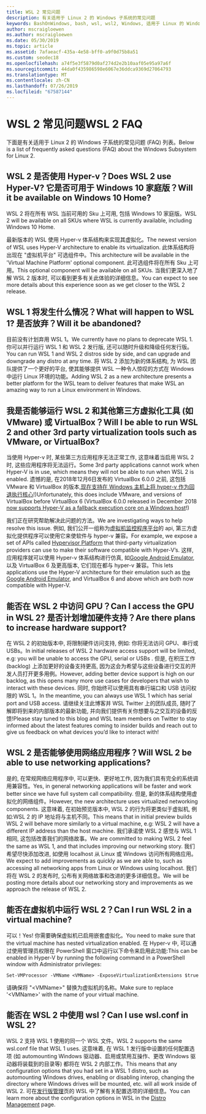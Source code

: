 ```yaml
---
title: WSL 2 常见问题
description: 有关适用于 Linux 2 的 Windows 子系统的常见问题
keywords: BashOnWindows, bash, wsl, wsl2, Windows, 适用于 Linux 的 Windows 子系统, windowssubsystem, ubuntu, debian, suse, Windows 10, 安装
author: mscraigloewen
ms.author: mscraigloewen
ms.date: 05/30/2019
ms.topic: article
ms.assetid: 7afaeacf-435a-4e58-bff0-a9f0d75b8a51
ms.custom: seodec18
ms.openlocfilehash: a74f5e3f5879d0af274d2e2b10aaf05e95a97a6f
ms.sourcegitcommit: 44da0f435986598e6067e36ddca9369d27064793
ms.translationtype: MT
ms.contentlocale: zh-CN
ms.lasthandoff: 07/26/2019
ms.locfileid: "67587144"
---
```

# <a name="wsl-2-faq"></a><span data-ttu-id="06391-104">WSL 2 常见问题</span><span class="sxs-lookup"><span data-stu-id="06391-104">WSL 2 FAQ</span></span>

<span data-ttu-id="06391-105">下面是有关适用于 Linux 2 的 Windows 子系统的常见问题 (FAQ) 列表。</span><span class="sxs-lookup"><span data-stu-id="06391-105">Below is a list of frequently asked questions (FAQ) about the Windows Subsystem for Linux 2.</span></span>

## <a name="does-wsl-2-use-hyper-v-will-it-be-available-on-windows-10-home"></a><span data-ttu-id="06391-106">WSL 2 是否使用 Hyper-v？</span><span class="sxs-lookup"><span data-stu-id="06391-106">Does WSL 2 use Hyper-V?</span></span> <span data-ttu-id="06391-107">它是否可用于 Windows 10 家庭版？</span><span class="sxs-lookup"><span data-stu-id="06391-107">Will it be available on Windows 10 Home?</span></span>

<span data-ttu-id="06391-108">WSL 2 将在所有 WSL 当前可用的 Sku 上可用, 包括 Windows 10 家庭版。</span><span class="sxs-lookup"><span data-stu-id="06391-108">WSL 2 will be available on all SKUs where WSL is currently available, including Windows 10 Home.</span></span>

<span data-ttu-id="06391-109">最新版本的 WSL 使用 Hyper-v 体系结构来实现其虚拟化。</span><span class="sxs-lookup"><span data-stu-id="06391-109">The newest version of WSL uses Hyper-V architecture to enable its virtualization.</span></span> <span data-ttu-id="06391-110">此体系结构将出现在 "虚拟机平台" 可选组件中。</span><span class="sxs-lookup"><span data-stu-id="06391-110">This architecture will be available in the 'Virtual Machine Platform' optional component.</span></span> <span data-ttu-id="06391-111">此可选组件将在所有 Sku 上可用。</span><span class="sxs-lookup"><span data-stu-id="06391-111">This optional component will be available on all SKUs.</span></span> <span data-ttu-id="06391-112">当我们更深入地了解 WSL 2 版本时, 可以看到更多有关此体验的详细信息。</span><span class="sxs-lookup"><span data-stu-id="06391-112">You can expect to see more details about this experience soon as we get closer to the WSL 2 release.</span></span>

## <a name="what-will-happen-to-wsl-1-will-it-be-abandoned"></a><span data-ttu-id="06391-113">WSL 1 将发生什么情况？</span><span class="sxs-lookup"><span data-stu-id="06391-113">What will happen to WSL 1?</span></span> <span data-ttu-id="06391-114">是否放弃？</span><span class="sxs-lookup"><span data-stu-id="06391-114">Will it be abandoned?</span></span>

<span data-ttu-id="06391-115">目前没有计划弃用 WSL 1。</span><span class="sxs-lookup"><span data-stu-id="06391-115">We currently have no plans to deprecate WSL 1.</span></span> <span data-ttu-id="06391-116">你可以并行运行 WSL 1 和 WSL 2 发行版, 还可以随时升级和降级任何发行版。</span><span class="sxs-lookup"><span data-stu-id="06391-116">You can run WSL 1 and WSL 2 distros side by side, and can upgrade and downgrade any distro at any time.</span></span> <span data-ttu-id="06391-117">将 WSL 2 添加为新的体系结构, 为 WSL 团队提供了一个更好的平台, 使其能够提供 WSL 一种令人惊叹的方式在 Windows 中运行 Linux 环境的功能。</span><span class="sxs-lookup"><span data-stu-id="06391-117">Adding WSL 2 as a new architecture presents a better platform for the WSL team to deliver features that make WSL an amazing way to run a Linux environment in Windows.</span></span>

## <a name="will-i-be-able-to-run-wsl-2-and-other-3rd-party-virtualization-tools-such-as-vmware-or-virtualbox"></a><span data-ttu-id="06391-118">我是否能够运行 WSL 2 和其他第三方虚拟化工具 (如 VMware) 或 VirtualBox？</span><span class="sxs-lookup"><span data-stu-id="06391-118">Will I be able to run WSL 2 and other 3rd party virtualization tools such as VMware, or VirtualBox?</span></span>

<span data-ttu-id="06391-119">当使用 Hyper-v 时, 某些第三方应用程序无法正常工作, 这意味着当启用 WSL 2 时, 这些应用程序将无法运行。</span><span class="sxs-lookup"><span data-stu-id="06391-119">Some 3rd party applications cannot work when Hyper-V is in use, which means they will not be able to run when WSL 2 is enabled.</span></span> <span data-ttu-id="06391-120">遗憾的是, 在2018年12月6日发布的 VirtualBox 6.0.0 之前, 这包括 VMware 和 VirtualBox 的版本,[现在支持在 Windows 主机上将 hyper-v 作为回退执行核心][1]!)</span><span class="sxs-lookup"><span data-stu-id="06391-120">Unfortunately, this does include VMware, and versions of VirtualBox before VirtualBox 6 (VirtualBox 6.0.0 released in December 2018 [now supports Hyper-V as a fallback execution core on a Windows host][1]!)</span></span>

<span data-ttu-id="06391-121">我们正在研究帮助解决此问题的方法。</span><span class="sxs-lookup"><span data-stu-id="06391-121">We are investigating ways to help resolve this issue.</span></span> <span data-ttu-id="06391-122">例如, 我们公开一组称为[虚拟机监控程序平台][2]的 api, 第三方虚拟化提供程序可以使用它来使软件与 hyper-v 兼容。</span><span class="sxs-lookup"><span data-stu-id="06391-122">For example, we expose a set of APIs called [Hypervisor Platform][2] that third-party virtualization providers can use to make their software compatible with Hyper-V’s.</span></span> <span data-ttu-id="06391-123">这样, 应用程序就可以使用 Hyper-v 体系结构进行仿真, 如[Google Android Emulator][3], 以及 VirtualBox 6 及更高版本, 它们现在都与 hyper-v 兼容。</span><span class="sxs-lookup"><span data-stu-id="06391-123">This lets applications use the Hyper-V architecture for their emulation such as [the Google Android Emulator][3], and VirtualBox 6 and above which are both now compatible with Hyper-V.</span></span>

## <a name="can-i-access-the-gpu-in-wsl-2-are-there-plans-to-increase-hardware-support"></a><span data-ttu-id="06391-124">能否在 WSL 2 中访问 GPU？</span><span class="sxs-lookup"><span data-stu-id="06391-124">Can I access the GPU in WSL 2?</span></span> <span data-ttu-id="06391-125">是否计划增加硬件支持？</span><span class="sxs-lookup"><span data-stu-id="06391-125">Are there plans to increase hardware support?</span></span>

<span data-ttu-id="06391-126">在 WSL 2 的初始版本中, 将限制硬件访问支持, 例如: 你将无法访问 GPU、串行或 USBs。</span><span class="sxs-lookup"><span data-stu-id="06391-126">In initial releases of WSL 2 hardware access support will be limited, e.g: you will be unable to access the GPU, serial or USBs .</span></span> <span data-ttu-id="06391-127">但是, 在积压工作 (backlog) 上添加更好的设备支持更高, 因为这会为希望与这些设备进行交互的开发人员打开更多用例。</span><span class="sxs-lookup"><span data-stu-id="06391-127">However, adding better device support is high on our backlog, as this opens many more use cases for developers that wish to interact with these devices.</span></span> <span data-ttu-id="06391-128">同时, 你始终可以使用具有串行端口和 USB 访问权限的 WSL 1。</span><span class="sxs-lookup"><span data-stu-id="06391-128">In the meantime, you can always use WSL 1 which has serial port and USB access.</span></span> <span data-ttu-id="06391-129">请继续关注此博客并 WSL Twitter 上的团队成员, 随时了解即将到来的内部版本的最新功能, 并向我们提供有关你想要与之交互的设备的反馈!</span><span class="sxs-lookup"><span data-stu-id="06391-129">Please stay tuned to this blog and WSL team members on Twitter to stay informed about the latest features coming to insider builds and reach out to give us feedback on what devices you’d like to interact with!</span></span>

## <a name="will-wsl-2-be-able-to-use-networking-applications"></a><span data-ttu-id="06391-130">WSL 2 是否能够使用网络应用程序？</span><span class="sxs-lookup"><span data-stu-id="06391-130">Will WSL 2 be able to use networking applications?</span></span>

<span data-ttu-id="06391-131">是的, 在常规网络应用程序中, 可以更快、更好地工作, 因为我们具有完全的系统调用兼容性。</span><span class="sxs-lookup"><span data-stu-id="06391-131">Yes, in general networking applications will be faster and work better since we have full system call compatibility.</span></span> <span data-ttu-id="06391-132">但是, 新的体系结构使用虚拟化的网络组件。</span><span class="sxs-lookup"><span data-stu-id="06391-132">However, the new architecture uses virtualized networking components.</span></span> <span data-ttu-id="06391-133">这意味着, 在初始预览版本中, WSL 2 的行为将更类似于虚拟机, 例如:WSL 2 的 IP 地址将与主机不同。</span><span class="sxs-lookup"><span data-stu-id="06391-133">This means that in initial preview builds WSL 2 will behave more similarly to a virtual machine, e.g: WSL 2 will have a different IP address than the host machine.</span></span> <span data-ttu-id="06391-134">我们承诺使 WSL 2 感觉与 WSL 1 相同, 这包括改善我们的网络故事。</span><span class="sxs-lookup"><span data-stu-id="06391-134">We are committed to making WSL 2 feel the same as WSL 1, and that includes improving our networking story.</span></span> <span data-ttu-id="06391-135">我们希望尽快添加改进, 如使用 localhost 从 Linux 或 Windows 访问所有网络应用。</span><span class="sxs-lookup"><span data-stu-id="06391-135">We expect to add improvements as quickly as we are able to, such as accessing all networking apps from Linux or Windows using localhost.</span></span> <span data-ttu-id="06391-136">我们将在 WSL 2 的发布时, 公布有关网络故事和改进的更多详细信息。</span><span class="sxs-lookup"><span data-stu-id="06391-136">We will be posting more details about our networking story and improvements as we approach the release of WSL 2.</span></span>

## <a name="can-i-run-wsl-2-in-a-virtual-machine"></a><span data-ttu-id="06391-137">能否在虚拟机中运行 WSL 2？</span><span class="sxs-lookup"><span data-stu-id="06391-137">Can I run WSL 2 in a virtual machine?</span></span>

<span data-ttu-id="06391-138">可以！</span><span class="sxs-lookup"><span data-stu-id="06391-138">Yes!</span></span> <span data-ttu-id="06391-139">你需要确保虚拟机已启用嵌套虚拟化。</span><span class="sxs-lookup"><span data-stu-id="06391-139">You need to make sure that the virtual machine has nested virtualization enabled.</span></span> <span data-ttu-id="06391-140">在 Hyper-v 中, 可以通过使用管理员权限在 PowerShell 窗口中运行以下命令来启用此功能:</span><span class="sxs-lookup"><span data-stu-id="06391-140">This can be enabled in Hyper-V by running the following command in a PowerShell window with Administrator privileges:</span></span>

`Set-VMProcessor -VMName <VMName> -ExposeVirtualizationExtensions $true`

<span data-ttu-id="06391-141">请确保将 "&lt;VMName&gt;" 替换为虚拟机的名称。</span><span class="sxs-lookup"><span data-stu-id="06391-141">Make sure to replace '&lt;VMName&gt;' with the name of your virtual machine.</span></span>

## <a name="can-i-use-wslconf-in-wsl-2"></a><span data-ttu-id="06391-142">能否在 WSL 2 中使用 wsl？</span><span class="sxs-lookup"><span data-stu-id="06391-142">Can I use wsl.conf in WSL 2?</span></span>

<span data-ttu-id="06391-143">WSL 2 支持 WSL 1 使用的同一个 WSL 文件。</span><span class="sxs-lookup"><span data-stu-id="06391-143">WSL 2 supports the same wsl.conf file that WSL 1 uses.</span></span> <span data-ttu-id="06391-144">这意味着, 在 WSL 1 发行版中设置的任何配置选项 (如 automounting Windows 驱动器、启用或禁用互操作、更改 Windows 驱动器将装载到的目录等) 都将在 WSL 2 内部工作。</span><span class="sxs-lookup"><span data-stu-id="06391-144">This means that any configuration options that you had set in a WSL 1 distro, such as automounting Windows drives, enabling or disabling interop, changing the directory where Windows drives will be mounted, etc. will all work inside of WSL 2.</span></span> <span data-ttu-id="06391-145">可在[发行版管理](./wsl-config.md)页的 WSL 中了解有关配置选项的详细信息。</span><span class="sxs-lookup"><span data-stu-id="06391-145">You can learn more about the configuration options in WSL in the [Distro Management](./wsl-config.md) page.</span></span> 

 [1]: https://www.virtualbox.org/wiki/Changelog-6.0
 [2]: https://docs.microsoft.com/en-us/virtualization/api/
 [3]: https://devblogs.microsoft.com/visualstudio/hyper-v-android-emulator-support/